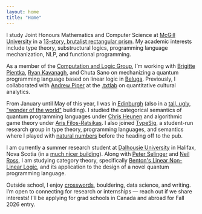 ```yaml
---
layout: home
title: "Home"
---
```

I study Joint Honours Mathematics and Computer Science at <a href="https://www.mcgill.ca/" target="_blank" rel="noopener noreferrer">McGill University</a> in a <a href="https://www.google.com/maps/place/Burnside+Hall/@45.5045322,-73.57476,3a,75y,306.94h,90t/data=!3m7!1e1!3m5!1sTKqSbkZmchvkCg0PrlqrAQ!2e0!6shttps:%2F%2Fstreetviewpixels-pa.googleapis.com%2Fv1%2Fthumbnail%3Fcb_client%3Dmaps_sv.tactile%26w%3D900%26h%3D600%26pitch%3D0%26panoid%3DTKqSbkZmchvkCg0PrlqrAQ%26yaw%3D306.93597!7i13312!8i6656!4m14!1m7!3m6!1s0x4cc91a47aeafb055:0xaf6425f171b21f2c!2sBurnside+Hall!8m2!3d45.5046107!4d-73.574909!16s%2Fm%2F02psb0q!3m5!1s0x4cc91a47aeafb055:0xaf6425f171b21f2c!8m2!3d45.5046107!4d-73.574909!16s%2Fm%2F02psb0q?entry=ttu&g_ep=EgoyMDI0MTIxMS4wIKXMDSoASAFQAw%3D%3D" target="_blank" rel="noopener noreferrer">13-story, brutalist rectangular prism</a>. My academic interests include type theory, substructural logics, programming language mechanization, NLP, and functional programming.

As a member of the <a href="https://complogic.cs.mcgill.ca" target="_blank" rel="noopener noreferrer">Computation and Logic Group</a>, I’m working with <a href="https://www.cs.mcgill.ca/~bpientka/" target="_blank" rel="noopener noreferrer">Brigitte Pientka</a>, <a href="https://rak.ac/" target="_blank" rel="noopener noreferrer">Ryan Kavanagh</a>, and Chuta Sano on mechanizing a quantum programming language based on linear logic in <a href="https://complogic.cs.mcgill.ca/beluga/" target="_blank" rel="noopener noreferrer">Beluga</a>. Previously, I collaborated with <a href="https://x.com/_akpiper" target="_blank" rel="noopener noreferrer">Andrew Piper</a> at the <a href="https://txtlab.org/" target="_blank" rel="noopener noreferrer">.txtlab</a> on quantitative cultural analytics.

From January until May of this year, I was in <a href="https://www.ed.ac.uk/" target="_blank" rel="noopener noreferrer">Edinburgh</a> (also in a <a href="https://www.google.com/maps/place/Appleton+Tower,+11+Crichton+St,+Newington,+Edinburgh+EH8+9LE,+UK/@55.944568,-3.1870368,3a,75y,175.03h,90t/data=!3m7!1e1!3m5!1soPgFe2z4R45sQaadlAdEcA!2e0!6shttps:%2F%2Fstreetviewpixels-pa.googleapis.com%2Fv1%2Fthumbnail%3Fcb_client%3Dmaps_sv.tactile%26w%3D900%26h%3D600%26pitch%3D0%26panoid%3DoPgFe2z4R45sQaadlAdEcA%26yaw%3D175.0265!7i16384!8i8192!4m15!1m8!3m7!1s0x4887c783851c5b41:0x3d222164a50901a6!2sAppleton+Tower,+11+Crichton+St,+Newington,+Edinburgh+EH8+9LE,+UK!3b1!8m2!3d55.9443771!4d-3.1870091!16zL20vMGM2MTJw!3m5!1s0x4887c783851c5b41:0x3d222164a50901a6!8m2!3d55.9443771!4d-3.1870091!16zL20vMGM2MTJw?entry=ttu&g_ep=EgoyMDI0MTIxMS4wIKXMDSoASAFQAw%3D%3D" target="_blank" rel="noopener noreferrer">tall, ugly</a>, <a href="https://web.archive.org/web/20070805081347/http://www.sykes.easynet.co.uk/jones.html" target="_blank" rel="noopener noreferrer">"wonder of the world"</a> building). I studied the categorical semantics of quantum programming languages under <a href="https://homepages.inf.ed.ac.uk/cheunen/"  target="_blank" rel="noopener noreferrer">Chris Heunen</a>  and algorithmic game theory under <a href="https://arisfilosratsikas.com/"  target="_blank" rel="noopener noreferrer">Aris Filos-Ratsikas</a>. I also joined  <a href="https://typesig.pl/"  target="_blank" rel="noopener noreferrer">TypeSig</a>, a student-run research group in type theory, programming languages, and semantics where I played with <a href="https://adam.math.hhu.de/#/g/leanprover-community/nng4"  target="_blank" rel="noopener noreferrer">natural numbers</a> before the heading off to the pub. 

I am currently a summer research student at <a href="https://www.dal.ca/"  target="_blank" rel="noopener noreferrer">Dalhousie University</a> in Halifax, Nova Scotia (in a <a href="https://www.google.com/maps/place/Chase+Building/@44.6373878,-63.5930206,3a,75y,210.67h,94.93t/data=!3m7!1e1!3m5!1s7dE29xvgUT_7QT8GpveEhQ!2e0!6shttps:%2F%2Fstreetviewpixels-pa.googleapis.com%2Fv1%2Fthumbnail%3Fcb_client%3Dmaps_sv.tactile%26w%3D900%26h%3D600%26pitch%3D-4.9293190521001975%26panoid%3D7dE29xvgUT_7QT8GpveEhQ%26yaw%3D210.66798655655154!7i16384!8i8192!4m9!3m8!1s0x4b5a2224663af3df:0x9ec233056d32a370!8m2!3d44.6370876!4d-63.5930782!10e5!14m1!1BCgIgARICCAI!16s%2Fg%2F11hbv1zxkc?entry=ttu&g_ep=EgoyMDI1MDYzMC4wIKXMDSoASAFQAw%3D%3D"  target="_blank" rel="noopener noreferrer">much nicer building</a>). Along with <a href="https://www.mathstat.dal.ca/~selinger/"  target="_blank" rel="noopener noreferrer">Peter Selinger</a> and <a href="https://www.mathstat.dal.ca/~neilr/"  target="_blank" rel="noopener noreferrer">Neil Ross</a>, I am studying category theory, specifically <a href="https://ncatlab.org/nlab/files/BentonLinearLogic.pdf"  target="_blank" rel="noopener noreferrer">Benton's Linear Non-Linear Logic</a>, and its application to the design of a novel quantum programming language. 

Outside school, I enjoy <a href="/crosswords">crosswords</a>, bouldering, data science, and writing. I’m open to connecting for research or internships — reach out if we share interests! I'll be applying for grad schools in Canada and abroad for Fall 2026 entry. 
